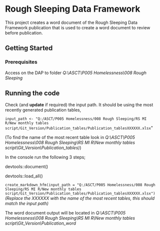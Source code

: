 # Rough Sleeping Data Framework

This project creates a word document of the Rough Sleeping Data Framework publication that is used to create a word document to review before publication.

## Getting Started

### Prerequisites

Access on the DAP to folder *Q:\\ASCT\\P005 Homelessness\\008 Rough Sleeping*

## Running the code

Check (and **update** if required) the input path. It should be using the most recently generated publication tables,

`input_path <- "Q:/ASCT/P005 Homelessness/008 Rough Sleeping/RS MI R/New monthly tables script/Git_Version/Publication_tables/Publication_tablesXXXXXX.xlsx`"

(To find the name of the most recent table look in *Q:\\ASCT\\P005 Homelessness\\008 Rough Sleeping\\RS MI R\\New monthly tables script\\Git_Version\\Publication_tables)*)

In the console run the following 3 steps;

devtools::document()

devtools::load_all()

`create_markdown_hfm(input_path = "Q:/ASCT/P005 Homelessness/008 Rough Sleeping/RS MI R/New monthly tables script/Git_Version/Publication_tables/Publication_tablesXXXXXX.xlsx")` *(Replace the XXXXXX with the name of the most recent tables, this should match the input path)*

The word document output will be located in *Q:\\ASCT\\P005 Homelessness\\008 Rough Sleeping\\RS MI R\\New monthly tables script\\Git_Version\\Publication_word*
